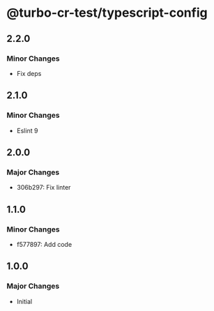 # @turbo-cr-test/typescript-config

## 2.2.0

### Minor Changes

- Fix deps

## 2.1.0

### Minor Changes

- Eslint 9

## 2.0.0

### Major Changes

- 306b297: Fix linter

## 1.1.0

### Minor Changes

- f577897: Add code

## 1.0.0

### Major Changes

- Initial
